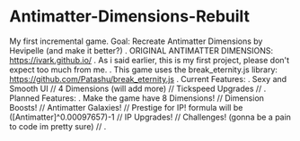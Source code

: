 # Antimatter-Dimensions-Rebuilt
My first incremental game. Goal: Recreate Antimatter Dimensions by Hevipelle (and make it better?)
.
ORIGINAL ANTIMATTER DIMENSIONS:
https://ivark.github.io/
.
As i said earlier, this is my first project, please don't expect too much from me.
.
This game uses the break_eternity.js library: https://github.com/Patashu/break_eternity.js
.
Current Features:
.
Sexy and Smooth UI //
4 Dimensions (will add more) //
Tickspeed Upgrades //
.
Planned Features:
.
Make the game have 8 Dimensions! //
Dimension Boosts! //
Antimatter Galaxies! //
Prestige for IP! formula will be ([Antimatter]^0.00097657)-1 //
IP Upgrades! //
Challenges! (gonna be a pain to code im pretty sure) //
.
